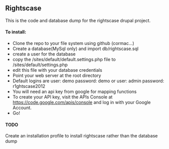## Rightscase

This is the code and database dump for the rightscase drupal project.

#### To install: 
+ Clone the repo to your file system using github (cormac...)
+ Create a database(MySql only) and import db/rightscase.sql
+ create a user for the database
+ copy the /sites/default/default.settings.php file to /sites/default/settings.php
+ edit this file with your database credentials
+ Point your web server at the root directory
+ Default logins are user: demo password: demo or user: admin password: r1ghtscase2012
+ You will need an api key from google for mapping functions
+ To create your API key, visit the APIs Console at https://code.google.com/apis/console and log in with your Google Account.
+ Go!


#### TODO
Create an installation profile to install rightscase rather than the 
database dump

